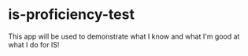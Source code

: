 is-proficiency-test
===================

This app will be used to demonstrate what I know and what I'm good at what I do for IS!
